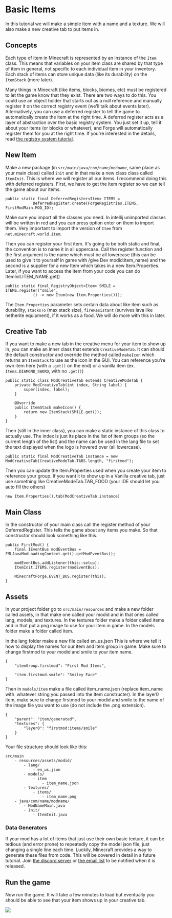 # Basic Items

In this tutorial we will make a simple item with a name and a texture. We will also make a new creative tab to put items in.

## Concepts 

Each type of item in Minecraft is represented by an instance of the `Item` class. This means that variables on your item class are shared by that type of item in general, not specific to each individual item in your inventory. Each stack of items can store unique data (like its durability) on the `ItemStack` (more later).

Many things in Minecraft (like items, blocks, biomes, etc) must be registered to let the game know that they exist. There are two ways to do this. You could use an object holder that starts out as a null reference and manually register it on the correct registry event (we'll talk about events later). Alternatively, you can use a deferred register to tell the game to automatically create the item at the right time. A deferred register acts as a layer of abstraction over the basic registry system. You just set it up, tell it about your items (or blocks or whatever), and Forge will automatically register them for you at the right time. If you're interested in the details, read [the registry system tutorial](registries).

## New Item

Make a new package (in `src/main/java/com/name/modname`, same place as your main class) called `init` and in that make a new class class called `ItemInit`. This is where we will register all our items. I recommend doing this with deferred registers. First, we have to get the item register so we can tell the game about our items.

    public static final DeferredRegister<Item> ITEMS = 
                DeferredRegister.create(ForgeRegistries.ITEMS, FirstModMain.MOD_ID);
    

Make sure you import all the classes you need. In intellij unimported classes will be written in red and you can press option enter on them to import them. Very important to import the version of `Item` from `net.minecraft.world.item`.

Then you can register your first item. It's going to be both static and final, the convention is to name it in all uppercase. Call the register function and the first argument is the name which must be all lowercase (this can be used to give it to yourself in game with /give Dev modid:item_name) and the second is a supplier for a new Item which takes in a new Item.Properties. Later, if you want to access the item from your code you can do ItemInit.ITEM_NAME.get()

    public static final RegistryObject<Item> SMILE = ITEMS.register("smile",
                () -> new Item(new Item.Properties()));
    

The `Item.Properties` parameter sets certain data about like item such as durability, `stacksTo` (max stack size), `fireResistant` (survives lava like netherite equipment), if it works as a food. We will do more with this in later.

## Creative Tab

If you want to make a new tab in the creative menu for your item to show up in, you can make an inner class that extends `CreativeModeTab`. It can should the default constructor and override the method called `makeIcon` which returns an `ItemStack` to use as the icon in the GUI. You can reference you're own item here (with a `.get()` on the end) or a vanilla item (ex. `Items.DIAMOND_SWORD`, with no `.get()`)

    public static class ModCreativeTab extends CreativeModeTab {
        private ModCreativeTab(int index, String label) {
            super(index, label);
        }
    
        @Override
        public ItemStack makeIcon() {
            return new ItemStack(SMILE.get());
        }
    }
    

Then (still in the inner class), you can make a static instance of this class to actually use. The index is just its place in the list of item groups (so the current length of the list) and the name can be used in the lang file to set the text displayed when the logo is hovered over (all lowercase).

    public static final ModCreativeTab instance = new ModCreativeTab(CreativeModeTab.TABS.length, "firstmod");
    

Then you can update the Item.Properties used when you create your item to reference your group. If you want it to show up in a Vanilla creative tab, just use something like CreativeModeTab.TAB_FOOD (your IDE should let you auto fill the others)

    new Item.Properties().tab(ModCreativeTab.instance)
    

## Main Class

In the constructor of your main class call the register method of your DeferredRegister. This tells the game about any items you make. So that constructor should look something like this.

    public FirstMod() {
        final IEventBus modEventBus = FMLJavaModLoadingContext.get().getModEventBus();
    
        modEventBus.addListener(this::setup);
        ItemInit.ITEMS.register(modEventBus);
        
        MinecraftForge.EVENT_BUS.register(this);
    }
    

## Assets

In your project folder go to `src/main/resources` and make a new folder called assets, in that make one called your modid and in that ones called lang, models, and textures. In the textures folder make a folder called items and in that put a png image to use for your item in game. In the models folder make a folder called item.

In the lang folder make a new file called en_us.json This is where we tell it how to display the names for our item and item group in game. Make sure to change firstmod to your modid and smile to your item name.

    {
        "itemGroup.firstmod": "First Mod Items",
    
        "item.firstmod.smile": "Smiley Face"
    } 
    

Then in `models/item` make a file called item_name.json (replace item_name with  whatever string you passed into the Item constructer). In the layer0 item, make sure to change firstmod to your modid and smile to the name of the image file you want to use (do not include the .png extension).

    {
        "parent": "item/generated",
        "textures": {
            "layer0": "firstmod:items/smile"
        }
    } 
    

Your file structure should look like this:

    src/main
        - resources/assets/modid/
            - lang/
                - en_us.json
            - models/
            	- item
                	- item_name.json
            - textures/
                - items/
                    - item_name.png
        - java/com/name/modname/
            - ModNameMain.java
            - init/
                - ItemInit.java
    
### Data Generators 

If your mod has a lot of items that just use their own basic texture, it can be tedious (and error prone) to repeatedly copy the model json file, just changing a single line each time. Luckily, Minecraft provides a way to generate these files from code. This will be covered in detail in a future tutorial. Join [the discord server](https://discord.gg/VbZVnRd) or [the email list](https://buttondown.email/LukeGrahamLandry) to be notified when it is released. 

## Run the game

Now run the game. It will take a few minutes to load but eventually you should be able to see that your item shows up in your creative tab.

![](../img/creative-tab.png)
